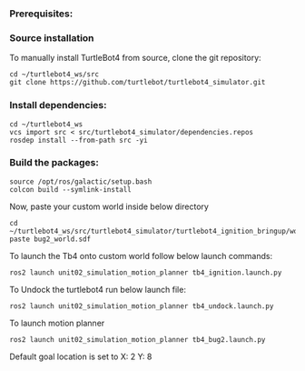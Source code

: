 ### Prerequisites:
### Source installation
To manually install TurtleBot4 from source, clone the git repository:
```
cd ~/turtlebot4_ws/src
git clone https://github.com/turtlebot/turtlebot4_simulator.git
```
### Install dependencies:
```
cd ~/turtlebot4_ws
vcs import src < src/turtlebot4_simulator/dependencies.repos
rosdep install --from-path src -yi
```
### Build the packages:
```
source /opt/ros/galactic/setup.bash
colcon build --symlink-install
```
Now, paste your custom world inside below directory
```
cd ~/turtlebot4_ws/src/turtlebot4_simulator/turtlebot4_ignition_bringup/worlds
paste bug2_world.sdf
```
To launch the Tb4 onto custom world follow below launch commands:
```
ros2 launch unit02_simulation_motion_planner tb4_ignition.launch.py
```
To Undock the turtlebot4 run below launch file:
```
ros2 launch unit02_simulation_motion_planner tb4_undock.launch.py 

```
To launch motion planner
```
ros2 launch unit02_simulation_motion_planner tb4_bug2.launch.py
```

Default goal location is set to X: 2 Y: 8
